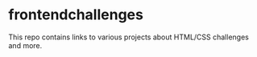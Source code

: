 # frontendchallenges
This repo contains links to various projects about HTML/CSS challenges and more.
